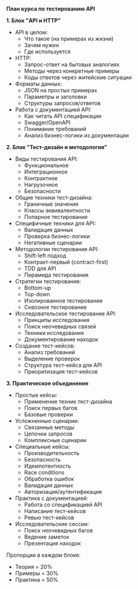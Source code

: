 **План курса по тестированию API**

**1. Блок "API и HTTP"** 
- API в целом:
  - Что такое (на примерах из жизни)
  - Зачем нужен
  - Где используется
- HTTP:
  - Запрос-ответ на бытовых аналогиях
  - Методы через конкретные примеры
  - Коды ответов через житейские ситуации
- Форматы данных:
  - JSON на простых примерах
  - Параметры и заголовки
  - Структуры запросов/ответов
- Работа с документацией API:
  - Как читать API спецификации
  - Swagger/OpenAPI
  - Понимание требований
  - Анализ бизнес-логики из документации

**2. Блок "Тест-дизайн и методология"**
- Виды тестирования API:
  - Функциональное
  - Интеграционное
  - Контрактное
  - Нагрузочное
  - Безопасности
- Общие техники тест-дизайна:
  - Граничные значения
  - Классы эквивалентности
  - Попарное тестирование
- Специфичные техники для API:
  - Валидация данных
  - Проверка бизнес-логики
  - Негативные сценарии
- Методологии тестирования API:
  - Shift-left подход
  - Контракт-первый (contract-first)
  - TDD для API
  - Пирамида тестирования
- Стратегии тестирования:
  - Bottom-up
  - Top-down
  - Изолированное тестирование
  - Сквозное тестирование
- Исследовательское тестирование API:
  - Принципы исследования
  - Поиск неочевидных связей
  - Техники исследования
  - Документирование находок
- Создание тест-кейсов:
  - Анализ требований
  - Выделение проверок
  - Структура тест-кейса для API
  - Приоритизация тест-кейсов

**3. Практическое объединение**
- Простые кейсы:
  - Применение техник тест-дизайна
  - Поиск первых багов
  - Базовые проверки
- Усложненные сценарии:
  - Связанные методы
  - Цепочки запросов
  - Комплексные сценарии
- Специальные кейсы:
  - Производительность
  - Безопасность
  - Идемпотентность
  - Race conditions
  - Обработка ошибок
  - Валидация данных
  - Авторизация/аутентификация
- Практика с документацией:
  - Работа со спецификацией API
  - Написание тест-кейсов
  - Ревью тест-кейсов
- Исследовательские сессии:
  - Поиск неочевидных багов
  - Ведение заметок
  - Презентация находок

Пропорции в каждом блоке:
- Теория = 20%
- Примеры = 30%
- Практика = 50%